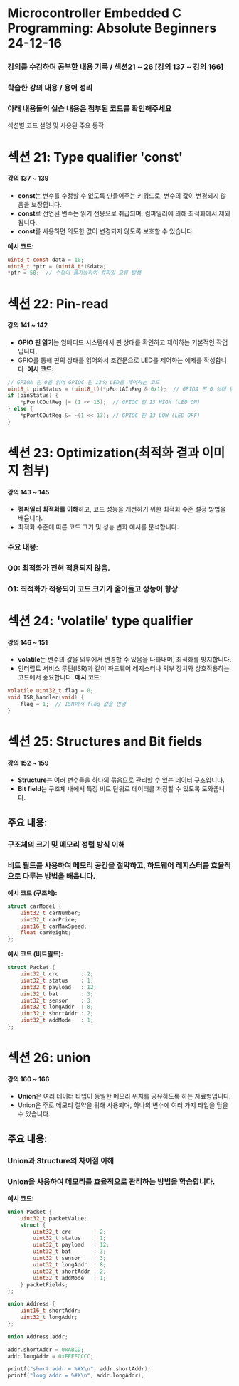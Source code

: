 # Microcontroller Embedded C Programming: Absolute Beginners 24-12-16

### 강의를 수강하며 공부한 내용 기록 / 섹션21 ~ 26 [강의 137 ~ 강의 166]

### 학습한 강의 내용 / 용어 정리  
### 아래 내용들의 실습 내용은 첨부된 코드를 확인해주세요

섹션별 코드 설명 및 사용된 주요 동작

# 섹션 21: Type qualifier 'const'  
#### 강의 137 ~ 139
- **const**는 변수를 수정할 수 없도록 만들어주는 키워드로, 변수의 값이 변경되지 않음을 보장합니다.
- **const**로 선언된 변수는 읽기 전용으로 취급되며, 컴파일러에 의해 최적화에서 제외됩니다.
- **const**를 사용하면 의도한 값이 변경되지 않도록 보호할 수 있습니다.

**예시 코드:**
```c
uint8_t const data = 10;
uint8_t *ptr = (uint8_t*)&data;
*ptr = 50;  // 수정이 불가능하여 컴파일 오류 발생
```

# 섹션 22: Pin-read
#### 강의 141 ~ 142
- **GPIO 핀 읽기**는 임베디드 시스템에서 핀 상태를 확인하고 제어하는 기본적인 작업입니다.
- GPIO를 통해 핀의 상태를 읽어와서 조건문으로 LED를 제어하는 예제를 작성합니다.
**예시 코드:**
```c
// GPIOA 핀 0을 읽어 GPIOC 핀 13의 LED를 제어하는 코드
uint8_t pinStatus = (uint8_t)(*pPortAInReg & 0x1);  // GPIOA 핀 0 상태 읽기
if (pinStatus) {
    *pPortCOutReg |= (1 << 13);  // GPIOC 핀 13 HIGH (LED ON)
} else {
    *pPortCOutReg &= ~(1 << 13); // GPIOC 핀 13 LOW (LED OFF)
}
```
# 섹션 23: Optimization(최적화 결과 이미지 첨부)
#### 강의 143 ~ 145
- **컴파일러 최적화를 이해**하고, 코드 성능을 개선하기 위한 최적화 수준 설정 방법을 배웁니다.
- 최적화 수준에 따른 코드 크기 및 성능 변화 예시를 분석합니다.
### 주요 내용:
### O0: 최적화가 전혀 적용되지 않음.
### O1: 최적화가 적용되어 코드 크기가 줄어들고 성능이 향상

# 섹션 24: 'volatile' type qualifier
#### 강의 146 ~ 151
- **volatile**는 변수의 값을 외부에서 변경할 수 있음을 나타내며, 최적화를 방지합니다.
- 인터럽트 서비스 루틴(ISR)과 같이 하드웨어 레지스터나 외부 장치와 상호작용하는 코드에서 중요합니다.
**예시 코드:**
```c
volatile uint32_t flag = 0;
void ISR_handler(void) {
    flag = 1;  // ISR에서 flag 값을 변경
}
```

# 섹션 25: Structures and Bit fields
#### 강의 152 ~ 159
- **Structure**는 여러 변수들을 하나의 묶음으로 관리할 수 있는 데이터 구조입니다.
- **Bit field**는 구조체 내에서 특정 비트 단위로 데이터를 저장할 수 있도록 도와줍니다.
## 주요 내용:
### 구조체의 크기 및 메모리 정렬 방식 이해
### 비트 필드를 사용하여 메모리 공간을 절약하고, 하드웨어 레지스터를 효율적으로 다루는 방법을 배웁니다.
**예시 코드 (구조체):**
```c
struct carModel {
    uint32_t carNumber;
    uint32_t carPrice;
    uint16_t carMaxSpeed;
    float carWeight;
};
```
**예시 코드 (비트필드):**
```c
struct Packet {
    uint32_t crc       : 2;
    uint32_t status    : 1;
    uint32_t payload   : 12;
    uint32_t bat       : 3;
    uint32_t sensor    : 3;
    uint32_t longAddr  : 8;
    uint32_t shortAddr : 2;
    uint32_t addMode   : 1;
};
```
# 섹션 26: union
#### 강의 160 ~ 166
- **Union**은 여러 데이터 타입이 동일한 메모리 위치를 공유하도록 하는 자료형입니다.
- Union은 주로 메모리 절약을 위해 사용되며, 하나의 변수에 여러 가지 타입을 담을 수 있습니다.
## 주요 내용:
### Union과 Structure의 차이점 이해
### Union을 사용하여 메모리를 효율적으로 관리하는 방법을 학습합니다.
**예시 코드:**
```c
union Packet {
    uint32_t packetValue;
    struct {
        uint32_t crc       : 2;
        uint32_t status    : 1;
        uint32_t payload   : 12;
        uint32_t bat       : 3;
        uint32_t sensor    : 3;
        uint32_t longAddr  : 8;
        uint32_t shortAddr : 2;
        uint32_t addMode   : 1;
    } packetFields;
};
```
```c
union Address {
    uint16_t shortAddr;
    uint32_t longAddr;
};
```
```c
union Address addr;

addr.shortAddr = 0xABCD;
addr.longAddr = 0xEEEECCCC;

printf("short addr = %#X\n", addr.shortAddr);
printf("long addr = %#X\n", addr.longAddr);
```
